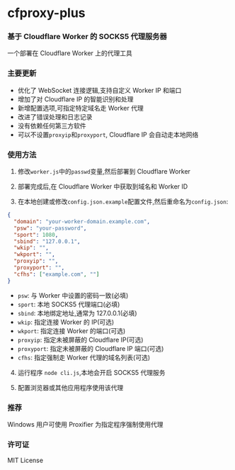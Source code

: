 # cfproxy-plus

### 基于 Cloudflare Worker 的 SOCKS5 代理服务器

一个部署在 Cloudflare Worker 上的代理工具

### 主要更新

- 优化了 WebSocket 连接逻辑,支持自定义 Worker IP 和端口
- 增加了对 Cloudflare IP 的智能识别和处理
- 新增配置选项,可指定特定域名走 Worker 代理
- 改进了错误处理和日志记录
- 没有依赖任何第三方软件
- 可以不设置`proxyip`和`proxyport`, Cloudflare IP 会自动走本地网络

### 使用方法

1. 修改`worker.js`中的`passwd`变量,然后部署到 Cloudflare Worker

2. 部署完成后,在 Cloudflare Worker 中获取到域名和 Worker ID

3. 在本地创建或修改`config.json.example`配置文件,然后重命名为`config.json`:

```json
{
  "domain": "your-worker-domain.example.com",
  "psw": "your-password",
  "sport": 1080,
  "sbind": "127.0.0.1",
  "wkip": "",
  "wkport": "",
  "proxyip": "",
  "proxyport": "",
  "cfhs": ["example.com", ""]
}
```

- `psw`: 与 Worker 中设置的密码一致(必填)
- `sport`: 本地 SOCKS5 代理端口(必填)
- `sbind`: 本地绑定地址,通常为 127.0.0.1(必填)
- `wkip`: 指定连接 Worker 的 IP(可选)
- `wkport`: 指定连接 Worker 的端口(可选)
- `proxyip`: 指定未被屏蔽的 Cloudflare IP(可选)
- `proxyport`: 指定未被屏蔽的 Cloudflare IP 端口(可选)
- `cfhs`: 指定强制走 Worker 代理的域名列表(可选)

4. 运行程序 `node cli.js`,本地会开启 SOCKS5 代理服务

5. 配置浏览器或其他应用程序使用该代理

### 推荐

Windows 用户可使用 Proxifier 为指定程序强制使用代理

### 许可证

MIT License
